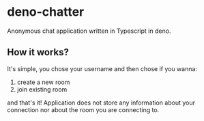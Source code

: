 # deno-chatter

Anonymous chat application written in Typescript in deno. 

## How it works? 

It's simple, you chose your username and then chose if you wanna: 
1. create a new room
2. join existing room

and that's it! Application does not store any information about your connection nor about the room you are connecting to. 

